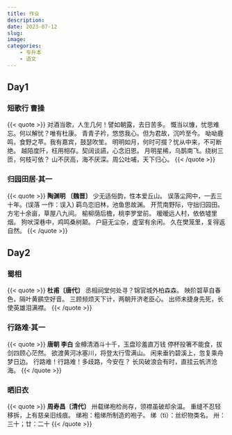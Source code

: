 ```yaml
---
title: 作业
description: 
date: 2023-07-12
slug:
image:
categories:
    - 专升本
    - 语文
---
```



## Day1

### **短歌行  曹操**
{{< quote >}}
对酒当歌，人生几何！譬如朝露，去日苦多。
慨当以慷，忧思难忘。何以解忧？唯有杜康。
青青子衿，悠悠我心。但为君故，沉吟至今。
呦呦鹿鸣，食野之苹。我有嘉宾，鼓瑟吹笙。
明明如月，何时可掇？忧从中来，不可断绝。
越陌度阡，枉用相存。契阔谈讌，心念旧恩。
月明星稀，乌鹊南飞。绕树三匝，何枝可依？
山不厌高，海不厌深。周公吐哺，天下归心。
{{< /quote >}}



### 归园田居·其一
{{< quote >}}
**陶渊明 〔魏晋〕**
少无适俗韵，性本爱丘山。
误落尘网中，一去三十年。(误落 一作：误入)
羁鸟恋旧林，池鱼思故渊。
开荒南野际，守拙归园田。
方宅十余亩，草屋八九间。
榆柳荫后檐，桃李罗堂前。
暧暧远人村，依依墟里烟。
狗吠深巷中，鸡鸣桑树颠。
户庭无尘杂，虚室有余闲。
久在樊笼里，复得返自然。 
{{< /quote >}}

## Day2

### 蜀相 
{{< quote >}}
**杜甫〔唐代〕**
丞相祠堂何处寻？锦官城外柏森森。
映阶碧草自春色，隔叶黄鹂空好音。
三顾频烦天下计，两朝开济老臣心。
出师未捷身先死，长使英雄泪满襟。 
{{< /quote >}}


### 行路难·其一
{{< quote >}}
**唐朝 李白**
金樽清酒斗十千，玉盘珍羞直万钱
停杯投箸不能食，拔剑四顾心茫然。
欲渡黄河冰塞川，将登太行雪满山。
闲来垂钓碧溪上，忽复乘舟梦日边。
行路难！行路难！多歧路，今安在？
长风破浪会有时，直挂云帆济沧海。
{{< /quote >}}


### 晒旧衣
{{< quote >}}
**周寿昌〔清代〕**
卅载绨袍检尚存，领襟虽破却余温。
重缝不忍轻移拆，上有慈亲旧线痕。
绨袍：粗绨所制造的袍子。
绨（tì）：丝织物类名。
卅：三十；廿：二十
{{< /quote >}}